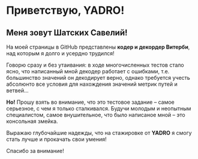 # Приветствую, YADRO!
## Меня зовут Шатских Савелий!

  На моей страницы в GitHub представлены **кодер и декордер Витерби**, над которым я долго и усердно трудился!

  Говорю сразу и без утаивания: в ходе многочисленных тестов стало ясно, что написанный мной декодер работает с ошибками, т.е. большинство значений он декодирует верно, однако требуется учесть абсолюнто все условия для нахождения значений метрик путей и ветвей...
  
  **Но!** Прошу взять во внимание, что это тестовое задание – самое серьезное, с чем я только сталкивался. Будучи молодым и неопытным специалистом, самое внушительное, что было написаное мной – это консольная змейка.

  Выражаю глубочайшие надежды, что на стажировке от **YADRO** я смогу стать лучше и прокачать свои умения!

Спасибо за внимание!
